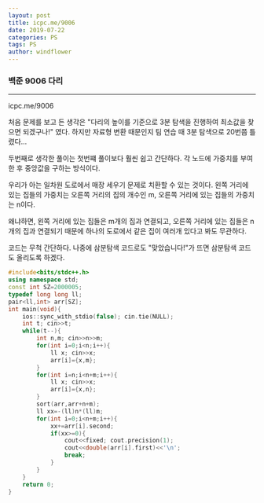 ```yaml
---
layout: post
title: icpc.me/9006
date: 2019-07-22
categories: PS
tags: PS
author: windflower
---
```

### 백준 9006 다리
---

icpc.me/9006

처음 문제를 보고 든 생각은 "다리의 높이를 기준으로 3분 탐색을 진행하여 최소값을 찾으면 되겠구나!" 였다. 하지만 자료형 변환 때문인지 팀 연습 때 3분 탐색으로 20번쯤 틀렸다...

두번째로 생각한 풀이는 첫번쨰 풀이보다 훨씬 쉽고 간단하다. 각 노드에 가중치를 부여한 후 중앙값을 구하는 방식이다.

우리가 아는 일차원 도로에서 매장 세우기 문제로 치환할 수 있는 것이다. 왼쪽 거리에 있는 집들의 가중치는 오른쪽 거리의 집의 개수인 m, 오른쪽 거리에 있는 집들의 가중치는 n이다.

왜냐하면, 왼쪽 거리에 있는 집들은 m개의 집과 연결되고, 오른쪽 거리에 있는 집들은 n개의 집과 연결되기 때문에 하나의 도로에서 같은 집이 여러개 있다고 봐도 무관하다.

코드는 무척 간단하다. 나중에 삼분탐색 코드로도 "맞았습니다!"가 뜨면 삼분탐색 코드도 올리도록 하겠다.

```cpp
#include<bits/stdc++.h>
using namespace std;
const int SZ=2000005;
typedef long long ll;
pair<ll,int> arr[SZ];
int main(void){
	ios::sync_with_stdio(false); cin.tie(NULL);
	int t; cin>>t;
	while(t--){
		int n,m; cin>>n>>m;
		for(int i=0;i<n;i++){
			ll x; cin>>x;
			arr[i]={x,m};
		}
		for(int i=n;i<n+m;i++){
			ll x; cin>>x;
			arr[i]={x,n};
		}
		sort(arr,arr+n+m);
		ll xx=-(ll)n*(ll)m;
		for(int i=0;i<n+m;i++){
			xx+=arr[i].second;
			if(xx>=0){
				cout<<fixed; cout.precision(1);
				cout<<double(arr[i].first)<<'\n';
				break;
			}
		}
	}
	return 0;
}
```
